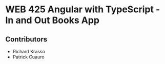 # WEB 425 Angular with TypeScript - In and Out Books App

## Contributors

- Richard Krasso
- Patrick Cuauro
